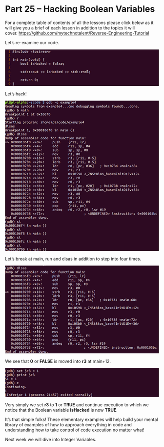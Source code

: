 # Part 25 – Hacking Boolean Variables

For a complete table of contents of all the lessons please click below as it will give you a brief of each lesson in addition to the topics it will cover.&nbsp;https://github.com/mytechnotalent/Reverse-Engineering-Tutorial

Let’s re-examine our code.

<div class="slate-resizable-image-embed slate-image-embed__resize-full-width"><img src="imgs/389804854.jpg"/></div>

Let’s hack!

<div class="slate-resizable-image-embed slate-image-embed__resize-full-width"><img src="imgs/118734575.jpg"/></div>

Let’s break at main, run and disas in addition to step into four times.&nbsp;

<div class="slate-resizable-image-embed slate-image-embed__resize-full-width"><img src="imgs/445922928.jpg"/></div>

We see that __0__ or __FALSE__ is moved into __r3__ at main+12.

<div class="slate-resizable-image-embed slate-image-embed__resize-full-width"><img src="imgs/54919757.jpg"/></div>

Very simply we set __r3__ to __1__ or __TRUE__ and continue execution to which we notice that the Boolean variable __isHacked__ is now __TRUE__.

It’s that simple folks!&nbsp;These elementary examples will help build your mental library of examples of how to approach everything in code and understanding how to take control of code execution no matter what!

Next week we will dive into Integer Variables.